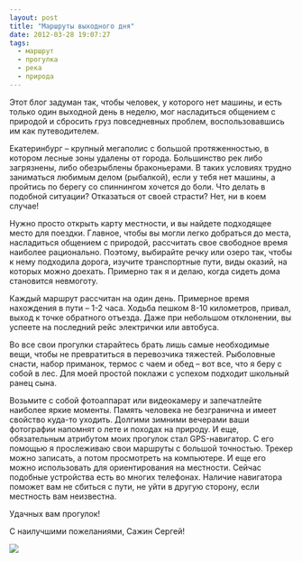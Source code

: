 ```yaml
---
layout: post
title: "Маршруты выходного дня"
date: 2012-03-28 19:07:27
tags:
  - маршрут
  - прогулка
  - река
  - природа
---
```

Этот блог задуман так, чтобы человек, у которого нет машины, и есть
только один выходной день в неделю, мог насладиться общением с природой
и сбросить груз повседневных проблем, воспользовавшись им как
путеводителем.

Екатеринбург – крупный мегаполис с большой протяженностью, в котором
лесные зоны удалены от города. Большинство рек либо загрязнены, либо
обезрыблены браконьерами. В таких условиях трудно заниматься любимым
делом (рыбалкой), если у тебя нет машины, а пройтись по берегу со
спиннингом хочется до боли. Что делать в подобной ситуации? Отказаться
от своей страсти? Нет, ни в коем случае!

Нужно просто открыть карту местности, и вы найдете подходящее место для
поездки. Главное, чтобы вы могли легко добраться до места, насладиться
общением с природой, рассчитать свое свободное время наиболее
рационально. Поэтому, выбирайте речку или озеро так, чтобы к нему
подходила дорога, изучите транспортные пути, виды оказий, на которых
можно доехать. Примерно так я и делаю, когда сидеть дома становится
невмоготу.

Каждый маршрут рассчитан на один день. Примерное время нахождения в пути
– 1-2 часа. Ходьба пешком 8-10 километров, привал, выход к точке
обратного отъезда. Даже при небольшом отклонении, вы успеете на
последний рейс электрички или автобуса.

Во все свои прогулки старайтесь брать лишь самые необходимые вещи, чтобы
не превратиться в перевозчика тяжестей. Рыболовные снасти, набор
приманок, термос с чаем и обед – вот все, что я беру с собой в лес. Для
моей простой поклажи с успехом подходит школьный ранец сына.

Возьмите с собой фотоаппарат или видеокамеру и запечатлейте наиболее
яркие моменты. Память человека не безгранична и имеет свойство куда-то
уходить. Долгими зимними вечерами ваши фотографии напомнят о лете и
походах на природу. И еще, обязательным атрибутом моих прогулок стал
GPS-навигатор. С его помощью я прослеживаю свои маршруты с большой
точностью. Трекер можно записать, а потом просмотреть на компьютере. И
еще его можно использовать для ориентирования на местности. Сейчас
подобные устройства есть во многих телефонах. Наличие навигатора поможет
вам не сбиться с пути, не уйти в другую сторону, если местность вам
неизвестна.

Удачных вам прогулок!

С наилучшими пожеланиями, Сажин Сергей!

![](http://fishingguru.ru/uploads/images/00/00/01/2012/03/28/b3770b.jpg)

